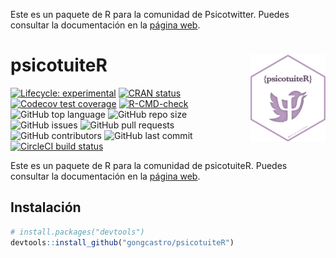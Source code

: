 
<!-- README.md is generated from README.Rmd. Please edit that file -->

Este es un paquete de R para la comunidad de Psicotwitter. Puedes
consultar la documentación en la [página
web](https://gongcastro.github.io/psicotuiteR/).

# psicotuiteR <img src='man/figures/logo.png' align="right" height="139" />

<!-- badges: start -->

[![Lifecycle:
experimental](https://img.shields.io/badge/lifecycle-experimental-orange.svg)](https://lifecycle.r-lib.org/articles/stages.html#experimental)
[![CRAN
status](https://www.r-pkg.org/badges/version/psicotuiteR)](https://CRAN.R-project.org/package=psicotuiteR)
[![Codecov test
coverage](https://codecov.io/gh/gongcastro/psicotuiteR/branch/master/graph/badge.svg)](https://codecov.io/gh/gongcastro/psicotuiteR?branch=master)
[![R-CMD-check](https://github.com/gongcastro/psicotuiteR/workflows/R-CMD-check/badge.svg)](https://github.com/gongcastro/psicotuiteR/actions)
![GitHub top
language](https://img.shields.io/github/languages/top/gongcastro/psicotuiteR)
![GitHub repo
size](https://img.shields.io/github/repo-size/gongcastro/psicotuiteR)
![GitHub
issues](https://img.shields.io/github/issues/gongcastro/psicotuiteR)
![GitHub pull
requests](https://img.shields.io/github/issues-pr/gongcastro/psicotuiteR)
![GitHub
contributors](https://img.shields.io/github/contributors/gongcastro/psicotuiteR)
![GitHub last
commit](https://img.shields.io/github/last-commit/gongcastro/psicotuiteR)
[![CircleCI build
status](https://circleci.com/gh/gongcastro/psicotuiteR.svg?style=svg)](https://circleci.com/gh/gongcastro/psicotuiteR)
<!-- badges: end -->

Este es un paquete de R para la comunidad de psicotuiteR. Puedes
consultar la documentación en la [página
web](https://gongcastro.github.io/psicotuiteR/).

## Instalación

``` r
# install.packages("devtools")
devtools::install_github("gongcastro/psicotuiteR")
```

